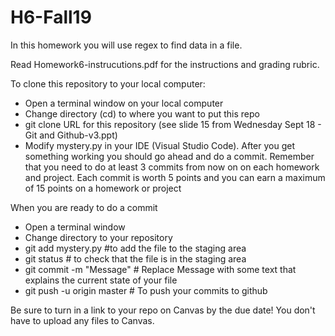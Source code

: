 # H6-Fall19

In this homework you will use regex to find data in a file.

Read Homework6-instrucutions.pdf for the instructions and grading rubric.  

To clone this repository to your local computer:
- Open a terminal window on your local computer
- Change directory (cd) to where you want to put this repo
- git clone URL for this repository (see slide 15 from Wednesday Sept 18 - Git and Github-v3.ppt)
- Modify mystery.py in your IDE (Visual Studio Code). After you get something working you should go ahead and do a commit. Remember that you need to do at least 3 commits from now on on each homework and project. Each commit is worth 5 points and you can earn a maximum of 15 points on a homework or project

When you are ready to do a commit
- Open a terminal window
- Change directory to your repository
- git add mystery.py #to add the file to the staging area
- git status # to check that the file is in the staging area
- git commit -m "Message" # Replace Message with some text that explains the current state of your file
- git push -u origin master # To push your commits to github

Be sure to turn in a link to your repo on Canvas by the due date! You don't have to upload any files to Canvas.
